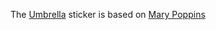 The [Umbrella](https://emojipedia.org/umbrella/) sticker is based on [Mary Poppins](https://en.wikipedia.org/wiki/Mary_Poppins_(musical))
